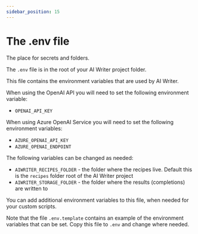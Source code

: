 ```yaml
---
sidebar_position: 15
---
```


# The .env file

The place for secrets and folders.

The `.env` file is in the root of your AI Writer project folder. 

This file contains the environment variables that are used by AI Writer. 

When using the OpenAI API you will need to set the following environment variable:

- `OPENAI_API_KEY`

When using Azure OpenAI Service you will need to set the following environment variables:

- `AZURE_OPENAI_API_KEY`
- `AZURE_OPENAI_ENDPOINT`

The following variables can be changed as needed:

- `AIWRITER_RECIPES_FOLDER` - the folder where the recipes live. Default this is the `recipes` folder root of the AI Writer project
- `AIWRITER_STORAGE_FOLDER` - the folder where the results (completions) are written to
   
You can add additional environment variables to this file, when needed for your custom scripts.

Note that the file `.env.template` contains an example of the environment variables that can be set. Copy this file to `.env` and change where needed. 